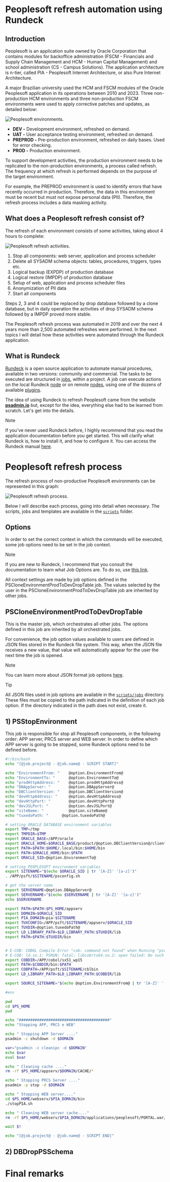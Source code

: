 # Peoplesoft refresh automation using Rundeck

## Introduction

Peoplesoft is an application suite owned by Oracle Corporation that contains modules for backoffice administration (FSCM - Financials and Supply Chain Management and HCM - Human Capital Management) and school administration (CS - Campus Solutions). The application architecture is n-tier, called PIA - Peoplesoft Internet Architecture, or also Pure Internet Architecture.

A major Brazilian university used the HCM and FSCM modules of the Oracle Peoplesoft application in its operations between 2010 and 2023. Three non-production HCM environments and three non-production FSCM environments were used to apply corrective patches and updates, as detailed below:

<picture>
 <source media="(prefers-color-scheme: dark)" srcset="images/intro01.png">
 <source media="(prefers-color-scheme: light)" srcset="images/intro01.png">
 <img alt="Peoplesoft environments." src="images/intro01.png">
</picture>

- **DEV -** Development environment, refreshed on demand.
- **UAT -** User acceptance testing environment, refreshed on demand.
- **PREPROD -** Pre-production environment, refreshed on daily bases. Used for error checking.
- **PROD -** Production environment.

To support development activities, the production environment needs to be replicated to the non-production environments, a process called refresh. The frequency at which refresh is performed depends on the purpose of the target environment. 

For example, the PREPROD environment is used to identify errors that have recently occurred in production. Therefore, the data in this environment must be recent but must not expose personal data (PII). Therefore, the refresh process includes a data masking activity.

## What does a Peoplesoft refresh consist of?

The refresh of each environment consists of some activities, taking about 4 hours to complete:

<picture>
 <source media="(prefers-color-scheme: dark)" srcset="images/intro02.png">
 <source media="(prefers-color-scheme: light)" srcset="images/intro02.png">
 <img alt="Peoplesoft refresh activities." src="images/intro02.png">
</picture>

1. Stop all components: web server, application and process scheduler 
2. Delete all SYSADM schema objects: tables, procedures, triggers, types etc.
3. Logical backup (EXPDP) of production database
4. Logical restore (IMPDP) of production database
5. Setup of web, application and process scheduler files
6. Anonymization of PII data
7. Start all components

Steps 2, 3 and 4 could be replaced by drop database followed by a clone database, but in daily operation the activities of drop SYSADM schema followed by a IMPDP proved more stable.

The Peoplesoft refresh process was automated in 2019 and over the next 4 years more than 2,500 automated refreshes were performed. In the next topics I will detail how these activities were automated through the Rundeck application. 

## What is Rundeck

[Rundeck](https://www.rundeck.com) is a open source application to automate manual procedures, available in two versions: community and commercial. The tasks to be executed are structured in [jobs](https://docs.rundeck.com/docs/learning/getting-started/jobs/), within a project. A job can execute actions on the local Rundeck [node](https://docs.rundeck.com/docs/learning/getting-started/nodes-overview.html) or on remote [nodes](https://docs.rundeck.com/docs/learning/getting-started/nodes-overview.html), using one of the dozens of available [plugins](https://docs.rundeck.com/docs/manual/plugins/full-list.html).

The idea of ​​using Rundeck to refresh Peoplesoft came from the website **[psadmin.io](https://www.psadmin.io)** but, except for the idea, everything else had to be learned from scratch. Let's get into the details.

> [!NOTE] 
> If you've never used Rundeck before, I highly recommend that you read the application documentation before you get started. This will clarify what Rundeck is, how to install it, and how to configure it. You can access the Rundeck manual [here](https://docs.rundeck.com/docs/learning).

# Peoplesoft refresh process

The refresh process of non-productive Peoplesoft environments can be represented in this graph:

<picture>
 <source media="(prefers-color-scheme: dark)" srcset="images/rundeck01.png">
 <source media="(prefers-color-scheme: light)" srcset="images/rundeck01.png">
 <img alt="Peoplesoft refresh process." src="images/rundeck01.png">
</picture>

Below I will describe each process, going into detail when necessary. The scripts, jobs and templates are available in the [`scripts`](scripts/) folder.

## Options

In order to set the correct context in which the commands will be executed, some job options need to be set in the job context.

> [!NOTE] 
> If you are new to Rundeck, I recommend that you consult the documentation to learn what Job Options are. To do so, use [this link](https://docs.rundeck.com/5.8.0/manual/jobs/job-options.html).

All context settings are made by job options defined in the PSCloneEnvironmentProdToDevDropTable job. The values ​​selected by the user in the PSCloneEnvironmentProdToDevDropTable job are inherited by other jobs.

## PSCloneEnvironmentProdToDevDropTable

This is the master job, which orchestrates all other jobs. The options defined in this job are inherited by all orchestrated jobs.

For convenience, the job option values ​​available to users are defined in JSON files stored in the Rundeck file system. This way, when the JSON file receives a new value, that value will automatically appear for the user the next time the job is opened.

> [!NOTE] 
> You can learn more about JSON format job options [here](https://docs.rundeck.com/5.8.0/manual/jobs/job-options.html#json-format).

> [!TIP] 
> All JSON files used in job options are available in the [`scripts/jobs`](scripts/json_files/) directory. These files must be copied to the path indicated in the definition of each job option. If the directory indicated in the path does not exist, create it.


## 1) PSStopEnvironment

This job is responsible for stop all Peoplesoft components, in the following order: APP server, PRCS server and WEB server. In order to define which APP server is going to be stopped, some Rundeck options need to be defined before. 


```bash
#!/bin/bash
echo "[@job.project@ - @job.name@ - SCRIPT START]"

echo "EnvironmentFrom: "	@option.EnvironmentFrom@
echo "EnvironmentTo: "      @option.EnvironmentTo@
echo "prodHttpAddress: "    @option.prodHttpAddress@
echo "DBAppServer: "        @option.DBAppServer@
echo "DBClientVersion: "    @option.DBClientVersion@
echo "devHttpAddress: "     @option.devHttpAddress@
echo "devHttpPort: "        @option.devHttpPort@
echo "devJSLPort: "         @option.devJSLPort@
echo "siteName: "           @option.siteName@
echo "tuxedoPath: "      @option.tuxedoPath@

# setting ORACLE DATABASE environment variables
export TMP=/tmp
export TMPDIR=$TMP
export ORACLE_BASE=/APP/oracle
export ORACLE_HOME=$ORACLE_BASE/product/@option.DBClientVersion@/client_1
export PATH=$PATH:$HOME/.local/bin:$HOME/bin
export PATH=$ORACLE_HOME/bin:$PATH
export ORACLE_SID=@option.EnvironmentTo@

# setting PEOPLESOFT environment variables
export SITENAME="$(echo $ORACLE_SID | tr '[A-Z]' '[a-z]')"
. /APP/psft/$SITENAME/psconfig.sh

# get the server name
export SERVERNAME=@option.DBAppServer@
export SERVERNAME="$(echo $SERVERNAME | tr '[A-Z]' '[a-z]')"
echo $SERVERNAME

export PATH=$PATH:$PS_HOME/appserv
export DOMAIN=$ORACLE_SID
export PIA_DOMAIN=pia-$SITENAME
export TUXCONFIG=/APP/psft/$SITENAME/appserv/$ORACLE_SID
export TUXDIR=@option.tuxedoPath@
export LD_LIBRARY_PATH=$LD_LIBRARY_PATH:$TUXDIR/lib
export PATH=$PATH:$TUXDIR/bin


# E-COB: COBOL Compile Error "cob: command not found" when Running "pscbl.mak" (Doc ID 1383914.1)
# E-COB: ld.so.1: PSRUN: fatal: libcobrts64.so.2: open failed: No such file or directory (Doc ID 660015.1)
export COBDIR=/APP/cobol/sx51_wp15
export PATH=$COBDIR/bin:$PATH
export COBPATH=/APP/psft/$SITENAME/cblbin
export LD_LIBRARY_PATH=$LD_LIBRARY_PATH:$COBDIR/lib

export SOURCE_SITENAME="$(echo @option.EnvironmentFrom@ | tr '[A-Z]' '[a-z]')"

#env

pwd
cd $PS_HOME
pwd

echo "########################################"
echo "Stopping APP, PRCS e WEB"

echo " Stopping APP Server ...."
psadmin -c shutdown -d $DOMAIN

var="psadmin -c cleanipc -d $DOMAIN"
echo $var
eval $var

echo " Cleaning cache ...."
rm -rf $PS_HOME/appserv/$DOMAIN/CACHE/*

echo " Stopping PRCS Server ...."
psadmin -p stop -d $DOMAIN

echo " Stopping WEB server...."
cd $PS_HOME/webserv/$PIA_DOMAIN/bin
./stopPIA.sh

echo " Cleaning WEB server cache...."
rm -rf $PS_HOME/webserv/$PIA_DOMAIN/applications/peoplesoft/PORTAL.war/$SITENAME/cache/*

wait $!

echo "[@job.project@ - @job.name@ - SCRIPT END]"
```

## 2) DBDropPSSchema

# Final remarks
